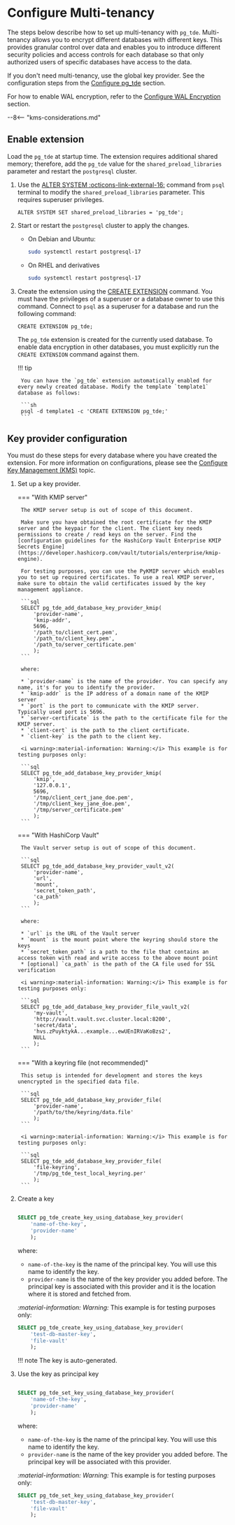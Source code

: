 # Configure Multi-tenancy

The steps below describe how to set up multi-tenancy with `pg_tde`. Multi-tenancy allows you to encrypt different databases with different keys. This provides granular control over data and enables you to introduce different security policies and access controls for each database so that only authorized users of specific databases have access to the data.

If you don't need multi-tenancy, use the global key provider. See the configuration steps from the [Configure pg_tde](../setup.md) section.

For how to enable WAL encryption, refer to the [Configure WAL Encryption](../wal-encryption.md) section.

--8<-- "kms-considerations.md"

## Enable extension

Load the `pg_tde` at startup time. The extension requires additional shared memory; therefore, add the `pg_tde` value for the `shared_preload_libraries` parameter and restart the `postgresql` cluster.

1. Use the [ALTER SYSTEM :octicons-link-external-16:](https://www.postgresql.org/docs/current/sql-altersystem.html) command from `psql` terminal to modify the `shared_preload_libraries` parameter. This requires superuser privileges.

    ```
    ALTER SYSTEM SET shared_preload_libraries = 'pg_tde';
    ```

2. Start or restart the `postgresql` cluster to apply the changes.

    * On Debian and Ubuntu:

       ```sh
       sudo systemctl restart postgresql-17
       ```

    * On RHEL and derivatives

       ```sh
       sudo systemctl restart postgresql-17
       ```

3. Create the extension using the [CREATE EXTENSION](https://www.postgresql.org/docs/current/sql-createextension.html) command. You must have the privileges of a superuser or a database owner to use this command. Connect to `psql` as a superuser for a database and run the following command:

    ```
    CREATE EXTENSION pg_tde;
    ```

    The `pg_tde` extension is created for the currently used database. To enable data encryption in other databases, you must explicitly run the `CREATE EXTENSION` command against them.

    !!! tip

        You can have the `pg_tde` extension automatically enabled for every newly created database. Modify the template `template1` database as follows:

        ```sh
        psql -d template1 -c 'CREATE EXTENSION pg_tde;'
        ```

## Key provider configuration

You must do these steps for every database where you have created the extension. For more information on configurations, please see the [Configure Key Management (KMS)](../global-key-provider-configuration/index.md) topic.

1. Set up a key provider.

    === "With KMIP server"

        The KMIP server setup is out of scope of this document. 

        Make sure you have obtained the root certificate for the KMIP server and the keypair for the client. The client key needs permissions to create / read keys on the server. Find the [configuration guidelines for the HashiCorp Vault Enterprise KMIP Secrets Engine](https://developer.hashicorp.com/vault/tutorials/enterprise/kmip-engine).

        For testing purposes, you can use the PyKMIP server which enables you to set up required certificates. To use a real KMIP server, make sure to obtain the valid certificates issued by the key management appliance.

        ```sql
        SELECT pg_tde_add_database_key_provider_kmip(
            'provider-name',
            'kmip-addr', 
            5696, 
            '/path_to/client_cert.pem', 
            '/path_to/client_key.pem', 
            '/path_to/server_certificate.pem'
            );
        ```

        where:

        * `provider-name` is the name of the provider. You can specify any name, it's for you to identify the provider.
        * `kmip-addr` is the IP address of a domain name of the KMIP server
        * `port` is the port to communicate with the KMIP server. Typically used port is 5696.
        * `server-certificate` is the path to the certificate file for the KMIP server.
        * `client-cert` is the path to the client certificate.
        * `client-key` is the path to the client key.

        <i warning>:material-information: Warning:</i> This example is for testing purposes only:

        ```sql
        SELECT pg_tde_add_database_key_provider_kmip(
            'kmip', 
            '127.0.0.1', 
            5696, 
            '/tmp/client_cert_jane_doe.pem', 
            '/tmp/client_key_jane_doe.pem', 
            '/tmp/server_certificate.pem'
            );
        ```

    === "With HashiCorp Vault"

        The Vault server setup is out of scope of this document.

        ```sql
        SELECT pg_tde_add_database_key_provider_vault_v2(
            'provider-name', 
            'url', 
            'mount', 
            'secret_token_path', 
            'ca_path'
            );
        ```

        where:

        * `url` is the URL of the Vault server
        * `mount` is the mount point where the keyring should store the keys
        * `secret_token_path` is a path to the file that contains an access token with read and write access to the above mount point
        * [optional] `ca_path` is the path of the CA file used for SSL verification

        <i warning>:material-information: Warning:</i> This example is for testing purposes only:

	    ```sql
	    SELECT pg_tde_add_database_key_provider_file_vault_v2(
            'my-vault',
            'http://vault.vault.svc.cluster.local:8200',
            'secret/data',
            'hvs.zPuyktykA...example...ewUEnIRVaKoBzs2', 
            NULL
            );
	    ```

    === "With a keyring file (not recommended)"

        This setup is intended for development and stores the keys unencrypted in the specified data file.

        ```sql
        SELECT pg_tde_add_database_key_provider_file(
            'provider-name', 
            '/path/to/the/keyring/data.file'
            );
        ```

	    <i warning>:material-information: Warning:</i> This example is for testing purposes only:

	    ```sql
	    SELECT pg_tde_add_database_key_provider_file(
            'file-keyring', 
            '/tmp/pg_tde_test_local_keyring.per'
            );
	    ```

2. Create a key
    ```sql

    SELECT pg_tde_create_key_using_database_key_provider(
        'name-of-the-key', 
        'provider-name'
        );
    ```

    where:

    * `name-of-the-key` is the name of the principal key. You will use this name to identify the key.
    * `provider-name` is the name of the key provider you added before. The principal key is associated with this provider and it is the location where it is stored and fetched from.

    <i warning>:material-information: Warning:</i> This example is for testing purposes only:

    ```sql
    SELECT pg_tde_create_key_using_database_key_provider(
        'test-db-master-key', 
        'file-vault'
        );
    ```

    !!! note
        The key is auto-generated.

3. Use the key as principal key
    ```sql

    SELECT pg_tde_set_key_using_database_key_provider(
        'name-of-the-key', 
        'provider-name'
        );
    ```

    where:

    * `name-of-the-key` is the name of the principal key. You will use this name to identify the key.
    * `provider-name` is the name of the key provider you added before. The principal key will be associated with this provider.

    <i warning>:material-information: Warning:</i> This example is for testing purposes only:

    ```sql
    SELECT pg_tde_set_key_using_database_key_provider(
        'test-db-master-key',
        'file-vault'
        );
    ```
